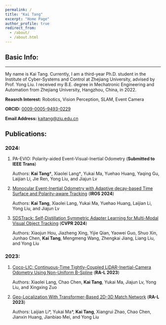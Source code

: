 ```yaml
---
permalink: /
title: "Kai Tang"
excerpt: "Home Page"
author_profile: true
redirect_from: 
  - /about/
  - /about.html
---
```


## Basic Info:
------
My name is Kai Tang. Currently, I am a third-year Ph.D. student in the Institute of Cyber-Systems and Control at Zhejiang University, advised by Prof. Yong Liu. I received my B.E. degree in Mechatronic Engineering and Automation from Zhejiang University, Hangzhou, China, in 2022.

**Reasrch Interest:** Robotics, Vision Perception, SLAM, Event Camera

**ORCID:** [0009-0005-9493-0229](https://orcid.org/0009-0005-9493-0229)

**Email Address:** [kaitang@zju.edu.cn](kaitang@zju.edu.cn)

Publications:
------
### 2024:
1. PA-EVIO: Polarity-aided Event-Visual-Inertial Odometry (**Submitted to IEEE Trans**)

    Authors: **Kai Tang**†, Xiaolei Lang†, Yukai Ma, Yuehao Huang, Yaqing Gu, Laijian Li, Jie Ren, Yong Liu, and Jiajun Lv

2. [Monocular Event-Inertial Odometry with Adaptive decay-based Time Surface and Polarity-aware Tracking](/publication/2024-09-21-paper) (**IROS 2024**) 

    Authors: **Kai Tang**, Xiaolei Lang, Yukai Ma, Yuehao Huang, Laijian Li, Yong Liu, and Jiajun Lv

3. [SDSTrack: Self-Distillation Symmetric Adapter Learning for Multi-Modal Visual Object Tracking](/publication/2024-03-24-paper)  (**CVPR 2024**)

    Authors: Xiaojun Hou, Jiazheng Xing, Yijie Qian, Yaowei Guo, Shuo Xin, Junhao Chen, **Kai Tang**, Mengmeng Wang, Zhengkai Jiang, Liang Liu, and Yong Liu

### 2023:
1. [Coco-LIC: Continuous-Time Tightly-Coupled LiDAR-Inertial-Camera Odometry Using Non-Uniform B-Spline](/publication/2023-09-14-paper) (**RA-L 2023**)

    Authors: Xiaolei Lang, Chao Chen, **Kai Tang**, Yukai Ma, Jiajun Lv, Yong Liu, and Xingxing Zuo

2. [Geo-Localization With Transformer-Based 2D-3D Match Network](/publication/2023-06-29-paper) (**RA-L 2023**)

    Authors: Laijian Li\*, Yukai Ma\*, **Kai Tang**, Xiangrui Zhao, Chao Chen, Jianxin Huang, Jianbiao Mei, and Yong Liu

